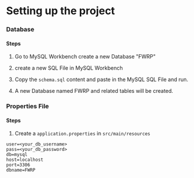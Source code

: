 # Setting up the project

### Database

#### Steps

1. Go to MySQL Workbench create a new Database "FWRP"

2. create a new SQL File in MySQL Workbench

3. Copy the `schema.sql` content and paste in the MySQL SQL File and run.

4. A new Database named FWRP and related tables will be created.


### Properties File

#### Steps

1. Create a `application.properties` in `src/main/resources`

```properties
user=<your_db_username>
pass=<your_db_password>
db=mysql
host=localhost
port=3306
dbname=FWRP
```
